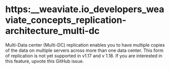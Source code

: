 # https:\_\_weaviate.io_developers_weaviate_concepts_replication-architecture_multi-dc

Multi-Data center (Multi-DC) replication enables you to have multiple copies of the data on multiple servers across more than one data center. This form of replication is not yet supported in v1.17 and v 1.18. If you are interested in this feature, upvote this GitHub issue.
